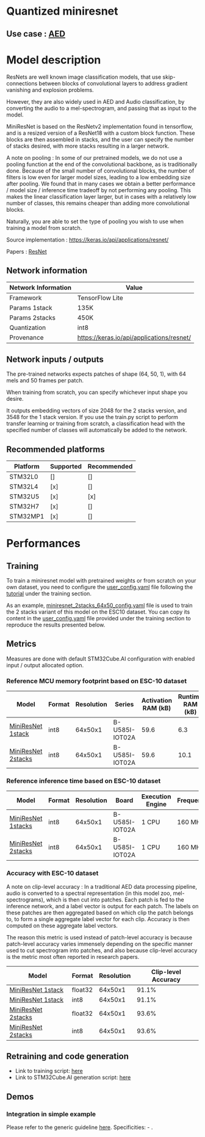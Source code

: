 # Quantized miniresnet

## **Use case** : [AED](../../../audio_event_detection/README.md)

# Model description

ResNets are well known image classification models, that use skip-connections between blocks of convolutional layers to address gradient vanishing and explosion problems.

However, they are also widely used in AED and Audio classification, by converting the audio to a mel-spectrogram, and passing that as input to the model.


MiniResNet is based on the ResNetv2 implementation found in tensorflow, and is a resized version of a ResNet18 with a custom block function. These blocks are then assembled in stacks, and the user can specify the number of stacks desired, with more stacks resulting in a larger network.

A note on pooling : In some of our pretrained models, we do not use a pooling function at the end of the convolutional backbone, as is traditionally done. Because of the small number of convolutional blocks, the number of filters is low even for larger model sizes, leading to a low embedding size after pooling.
We found that in many cases we obtain a better performance / model size / inference time tradeoff by not performing any pooling. This makes the linear classification layer larger, but in cases with a relatively low number of classes, this remains cheaper than adding more convolutional blocks.

Naturally, you are able to set the type of pooling you wish to use when training a model from scratch.


Source implementation : https://keras.io/api/applications/resnet/

Papers : [ResNet](https://arxiv.org/abs/1512.03385)

## Network information


| Network Information     |  Value          |
|-------------------------|-----------------|
|  Framework              | TensorFlow Lite |
|  Params 1stack         | 135K            |
|  Params 2stacks        | 450K            |
|  Quantization           | int8            |
|  Provenance             | https://keras.io/api/applications/resnet/ |

## Network inputs / outputs
The pre-trained networks expects patches of shape (64, 50, 1), with 64 mels and 50 frames per patch.

When training from scratch, you can specify whichever input shape you desire.

It outputs embedding vectors of size 2048 for the 2 stacks version, and 3548 for the 1 stack version. If you use the train.py script to perform transfer learning or training from scratch, a classification head with the specified number of classes will automatically be added to the network.

## Recommended platforms

| Platform | Supported | Recommended |
|----------|-----------|-----------|
| STM32L0  |[]|[]|
| STM32L4  |[x]|[]|
| STM32U5  |[x]|[x]|
| STM32H7  |[x]|[]|
| STM32MP1 |[x]|[]|

# Performances

## Training 

To train a miniresnet model with pretrained weights or from scratch on your own dataset, you need to configure the [user_config.yaml](../../scripts/training/user_config.yaml) file following the [tutorial](../../scripts/training/README.md) under the training section.

As an example, [miniresnet_2stacks_64x50_config.yaml](ST_pretrainedmodel_public_dataset/esc10/miniresnet_2stacks_64x50/miniresnet_2stacks_64x50_config.yaml) file is used to train the 2 stacks variant of this model on the ESC10 dataset. You can copy its content in the [user_config.yaml](../../scripts/training/user_config.yaml) file provided under the training section to reproduce the results presented below. 


## Metrics


Measures are done with default STM32Cube.AI configuration with enabled input / output allocated option.


### Reference MCU memory footprint based on ESC-10 dataset


| Model             | Format | Resolution | Series  | Activation RAM (kB) | Runtime RAM (kB) | Weights Flash (kB) | Code Flash (kB) | Total RAM (kB)  | Total Flash (kB) |
|-------------------|--------|------------|---------|----------------|-------------|---------------|------------|-------------|-------------|
| [MiniResNet 1stack ](ST_pretrainedmodel_public_dataset/esc10/miniresnet_1stacks_64x50/miniresnet_1stacks_64x50_int8.tflite) | int8 | 64x50x1 | B-U585I-IOT02A    | 59.6 | 6.3               |   127.8        |   48.8            | 66.0 | 176.7 | 
| [MiniResNet 2stacks ](ST_pretrainedmodel_public_dataset/esc10/miniresnet_2stacks_64x50/miniresnet_2stacks_64x50_int8.tflite) | int8 | 64x50x1 | B-U585I-IOT02A    | 59.6 |   10.1      |   451.8           |   58.0      | 69.7 | 509.9 | 


### Reference inference time based on ESC-10 dataset


| Model             | Format | Resolution | Board            | Execution Engine | Frequency   | Inference time  |
|-------------------|--------|------------|------------------|------------------|-------------|-----------------|
| [MiniResNet 1stacks ](ST_pretrainedmodel_public_dataset/esc10/miniresnet_1stacks_64x50/miniresnet_1stacks_64x50_int8.tflite) | int8 | 64x50x1 | B-U585I-IOT02A | 1 CPU | 160 MHz | 179 ms |
| [MiniResNet 2stacks ](ST_pretrainedmodel_public_dataset/esc10/miniresnet_2stacks_64x50/miniresnet_2stacks_64x50_int8.tflite) | int8 | 64x50x1 | B-U585I-IOT02A | 1 CPU | 160 MHz | 303 ms |


### Accuracy with ESC-10 dataset

A note on clip-level accuracy : In a traditional AED data processing pipeline, audio is converted to a spectral representation (in this model zoo, mel-spectrograms), which is then cut into patches. Each patch is fed to the inference network, and a label vector is output for each patch. The labels on these patches are then aggregated based on which clip the patch belongs to, to form a single aggregate label vector for each clip. Accuracy is then computed on these aggregate label vectors.

The reason this metric is used instead of patch-level accuracy is because patch-level accuracy varies immensely depending on the specific manner used to cut spectrogram into patches, and also because clip-level accuracy is the metric most often reported in research papers.

| Model | Format | Resolution | Clip-level Accuracy |
|-------|--------|------------|----------------|
| [MiniResNet 1stack ](ST_pretrainedmodel_public_dataset/esc10/miniresnet_1stacks_64x50/miniresnet_1stacks_64x50.h5) | float32 | 64x50x1 | 91.1% |
| [MiniResNet 1stack ](ST_pretrainedmodel_public_dataset/esc10/miniresnet_1stacks_64x50/miniresnet_1stacks_64x50_int8.tflite) | int8 | 64x50x1 | 91.1% |
| [MiniResNet 2stacks ](ST_pretrainedmodel_public_dataset/esc10/miniresnet_2stacks_64x50/miniresnet_2stacks_64x50.h5) | float32 | 64x50x1 | 93.6% |
| [MiniResNet 2stacks ](ST_pretrainedmodel_public_dataset/esc10/miniresnet_2stacks_64x50/miniresnet_2stacks_64x50_int8.tflite) | int8 | 64x50x1 | 93.6% |


## Retraining and code generation


- Link to training script: [here](../../../audio_event_detection/scripts/training/README.md)
- Link to STM32Cube.AI generation script: [here]()


## Demos
### Integration in simple example


Please refer to the generic guideline [here](../../../audio_event_detection/scripts/deployment/README.md).
Specificities: - . 